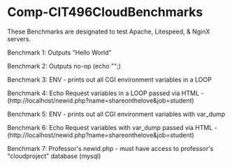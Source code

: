# Comp-CIT496CloudBenchmarks

These Benchmarks are designated to test Apache, Litespeed, & NginX servers.

Benchmark 1:
  Outputs "Hello World"
  
Benchmark 2:
  Outputs no-op (echo "";)
  
Benchmark 3:
  ENV - prints out all CGI environment variables in a LOOP
  
Benchmark 4:
  Echo Request variables in a LOOP passed via HTML - (http://localhost/newid.php?name=shareonthelove&job=student)
  
Benchmark 5:
  ENV - prints out all CGI environment variables with var_dump
  
Benchmark 6:
  Echo Request variables with var_dump passed via HTML - (http://localhost/newid.php?name=shareonthelove&job=student)
  
Benchmark 7:
  Professor's newid.php - must have access to professor's "cloudproject" database (mysql)

